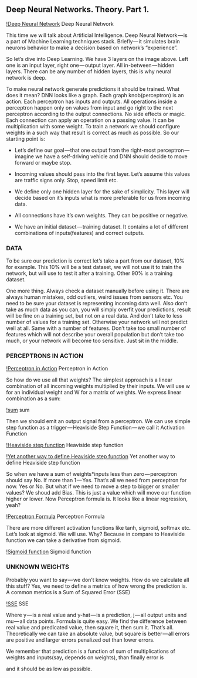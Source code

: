 ## Deep Neural Networks. Theory. Part 1.

[!Deep Neural Network]()
Deep Neural Network

This time we will talk about Artificial Intelligence. Deep Neural Network — is a part of Machine Learning techniques stack. Briefly — it simulates brain neurons behavior to make a decision based on network’s “experience”.

So let’s dive into Deep Learning. We have 3 layers on the image above. Left one is an input layer, right one — output layer. All in-between — hidden layers. There can be any number of hidden layers, this is why neural network is deep.

To make neural network generate predictions it should be trained. What does it mean? DNN looks like a graph. Each graph knob(perceptron) is an action. Each perceptron has inputs and outputs. All operations inside a perceptron happen only on values from input and go right to the next perceptron according to the output connections. No side effects or magic. Each connection can apply an operation on a passing value. It can be multiplication with some weight. To train a network we should configure weights in a such way that result is correct as much as possible. So our starting point is:

- Let’s define our goal — that one output from the right-most perceptron — imagine we have a self-driving vehicle and DNN should decide to move forward or maybe stop.

- Incoming values should pass into the first layer. Let’s assume this values are traffic signs only. Stop, speed limit etc.

- We define only one hidden layer for the sake of simplicity. This layer will decide based on it’s inputs what is more preferable for us from incoming data.

- All connections have it’s own weights. They can be positive or negative.

- We have an initial dataset — training dataset. It contains a lot of different combinations of inputs(features) and correct outputs.

### DATA
To be sure our prediction is correct let’s take a part from our dataset, 10% for example. This 10% will be a test dataset, we will not use it to train the network, but will use to test it after a training. Other 90% is a training dataset.

One more thing. Always check a dataset manually before using it. There are always human mistakes, odd outliers, weird issues from sensors etc. You need to be sure your dataset is representing incoming data well. Also don’t take as much data as you can, you will simply overfit your predictions, result will be fine on a training set, but not on a real data. And don’t take to less number of values for a training set. Otherwise your network will not predict well at all. Same with a number of features. Don’t take too small number of features which will not describe your overall population but don’t take too much, or your network will become too sensitive. Just sit in the middle.

### PERCEPTRONS IN ACTION

[!Perceptron in Action]()
Perceptron in Action

So how do we use all that weights? The simplest approach is a linear combination of all incoming weights multiplied by their inputs. We will use w for an individual weight and W for a matrix of weights. We express linear combination as a sum:

[!sum]()
sum

Then we should emit an output signal from a perceptron. We can use simple step function as a trigger — Heaviside Step Function — we call it Activation Function

[!Heaviside step function]()
Heaviside step function

[!Yet another way to define Heaviside step function]()
Yet another way to define Heaviside step function

So when we have a sum of weights*inputs less than zero — perceptron should say No. If more than 1 — Yes. That’s all we need from perceptron for now. Yes or No. But what if we need to move a step to bigger or smaller values? We shoud add Bias. This is just a value which will move our function higher or lower. Now Perceptron formula is. It looks like a linear regression, yeah?

[!Perceptron Formula]()
Perceptron Formula

There are more different activation functions like tanh, sigmoid, softmax etc. Let’s look at sigmoid. We will use. Why? Because in compare to Heaviside function we can take a derivative from sigmoid.

[!Sigmoid function]()
Sigmoid function

### UNKNOWN WEIGHTS

Probably you want to say — we don’t know weights. How do we calculate all this stuff? Yes, we need to define a metrics of how wrong the prediction is. A common metrics is a Sum of Squared Error (SSE)

[!SSE]()
SSE

Where y — is a real value and y-hat — is a prediction, j — all output units and mu — all data points. Formula is quite easy. We find the difference between real value and predicated value, then square it, then sum it. That’s all. Theoretically we can take an absolute value, but square is better — all errors are positive and larger errors penalized out than lower errors.

We remember that prediction is a function of sum of multiplications of weights and inputs(say, depends on weights), than finally error is



and it should be as low as possible.
